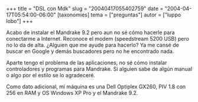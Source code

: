+++
title = "DSL con Mdk"
slug = "20040417055402759"
date = "2004-04-17T05:54:00-06:00"
[taxonomies]
tema = ["preguntas"]
autor = ["luppo lobo"]
+++

Acabo de instalar el Mandrake 9.2 pero aun no sé cómo hacerle para
conectarme a Internet. Reconoce el modem (speedstream 5200 USB) pero no
lo da de alta. ¿Alguien que me ayude para hacerlo? Ya me cansé de buscar
en Google y demás buscadores pero no he encontrado nada.

<!-- more -->
Aparte tengo el problema de las aplicaciones, no sé cómo instalar
controladores y programas para Mandrake. Si alguien sabe de algún manual
o algo por el estilo se lo agradeceré.

Como dato adicional, mi máquina es una Dell Optiplex GX260, PIV 1.8 con
256 en RAM y OS Windows XP Pro y el Mandrake 9.2.
